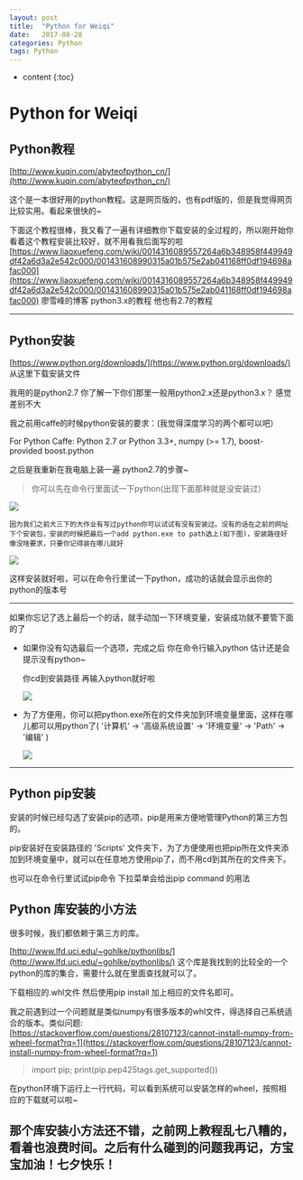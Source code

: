 ```yaml
---
layout: post
title:  "Python for Weiqi"
date:   2017-08-28
categories: Python
tags: Python
---
```


* content
{:toc}




# Python for Weiqi

## Python教程 
[http://www.kuqin.com/abyteofpython_cn/](http://www.kuqin.com/abyteofpython_cn/)


这个是一本很好用的python教程。这是网页版的，也有pdf版的，但是我觉得网页比较实用。看起来很快的~

下面这个教程很棒，我又看了一遍有详细教你下载安装的全过程的，所以刚开始你看着这个教程安装比较好，就不用看我后面写的啦
[https://www.liaoxuefeng.com/wiki/0014316089557264a6b348958f449949df42a6d3a2e542c000/001431608990315a01b575e2ab041168ff0df194698afac000](https://www.liaoxuefeng.com/wiki/0014316089557264a6b348958f449949df42a6d3a2e542c000/001431608990315a01b575e2ab041168ff0df194698afac000)
廖雪峰的博客 python3.x的教程 他也有2.7的教程


---

## Python安装

[https://www.python.org/downloads/](https://www.python.org/downloads/) 从这里下载安装文件

我用的是python2.7 你了解一下你们那里一般用python2.x还是python3.x？ 感觉差别不大

我之前用caffe的时候python安装的要求：(我觉得深度学习的两个都可以吧）

For Python Caffe: Python 2.7 or Python 3.3+, numpy (>= 1.7), boost-provided boost.python

之后是我重新在我电脑上装一遍 python2.7的步骤~


> 你可以先在命令行里面试一下python(出现下面那种就是没安装过）

  ![](https://wx3.sinaimg.cn/mw690/95795825ly1fizivfce4pj20ag01jq2q.jpg)
  
  
    因为我们之前大三下的大作业有写过python你可以试试有没有安装过。没有的话在之前的网址下个安装包，安装的时候把最后一个add python.exe to path选上(如下图)，安装路径好像没啥要求，只要你记得装在哪儿就好
    
   ![](https://www.liaoxuefeng.com/files/attachments/0014222393965540081463bf8a9499094bdda24b6fdf2d6000)
 
 这样安装就好啦，可以在命令行里试一下python，成功的话就会显示出你的python的版本号
 
***

如果你忘记了选上最后一个的话，就手动加一下环境变量，安装成功就不要管下面的了

* 如果你没有勾选最后一个选项，完成之后 你在命令行输入python 估计还是会提示没有python~
 
  你cd到安装路径 再输入python就好啦
 
  ![](https://wx3.sinaimg.cn/mw690/95795825ly1fizj0wwjxsj20ht029744.jpg)

* 为了方便用，你可以把python.exe所在的文件夹加到环境变量里面，这样在哪儿都可以用python了( '计算机' -> '高级系统设置' -> '环境变量' -> 'Path' -> '编辑' )

  ![](https://wx3.sinaimg.cn/mw690/95795825ly1fizj73s8z0j20nv0ft0un.jpg)
 
 ***
 
## Python pip安装
   
   安装的时候已经勾选了安装pip的选项，pip是用来方便地管理Python的第三方包的。
   
   pip安装好在安装路径的 'Scripts' 文件夹下，为了方便使用也把pip所在文件夹添加到环境变量中，就可以在任意地方使用pip了，而不用cd到其所在的文件夹下。
   
   也可以在命令行里试试pip命令 下拉菜单会给出pip command 的用法
   
   
## Python 库安装的小方法

  很多时候，我们都依赖于第三方的库。
  
  [http://www.lfd.uci.edu/~gohlke/pythonlibs/](http://www.lfd.uci.edu/~gohlke/pythonlibs/)
  这个库是我找到的比较全的一个python的库的集合，需要什么就在里面查找就可以了。
  
  下载相应的.whl文件 然后使用pip install 加上相应的文件名即可。
  
  我之前遇到过一个问题就是类似numpy有很多版本的whl文件，得选择自己系统适合的版本。类似问题:
  [https://stackoverflow.com/questions/28107123/cannot-install-numpy-from-wheel-format?rq=1](https://stackoverflow.com/questions/28107123/cannot-install-numpy-from-wheel-format?rq=1) 
  
  >import pip; print(pip.pep425tags.get_supported())
  
  在python环境下运行上一行代码，可以看到系统可以安装怎样的wheel，按照相应的下载就可以啦~
   
   
 ## 那个库安装小方法还不错，之前网上教程乱七八糟的，看着也浪费时间。之后有什么碰到的问题我再记，方宝宝加油！七夕快乐！
